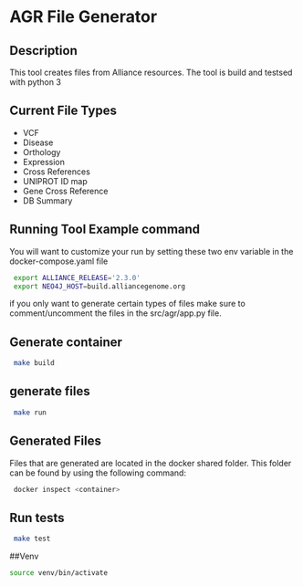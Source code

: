 # AGR File Generator

## Description

This tool creates files from Alliance resources. The tool is build and testsed with python 3

## Current File Types

- VCF
- Disease
- Orthology
- Expression
- Cross References
- UNIPROT ID map
- Gene Cross Reference
- DB Summary

## Running Tool Example command

You will want to customize your run by setting these two env variable in the docker-compose.yaml file

```bash
 export ALLIANCE_RELEASE='2.3.0'
 export NEO4J_HOST=build.alliancegenome.org
```

if you only want to generate certain types of files make sure to comment/uncomment the files in the src/agr/app.py file.

## Generate container

```bash
 make build
```

## generate files

```bash
 make run
```

## Generated Files

Files that are generated are located in the docker shared folder. This folder can be found by using the following command:

```bash
 docker inspect <container>
```

## Run tests

```bash
 make test
```

##Venv

```bash
source venv/bin/activate
```
